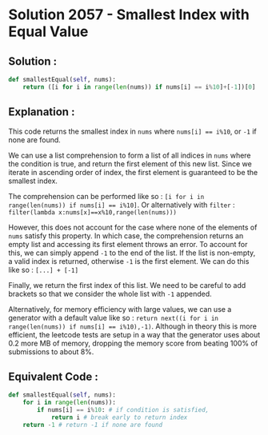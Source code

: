 # Solution 2057 - Smallest Index with Equal Value

## Solution : 

```python
def smallestEqual(self, nums):
    return ([i for i in range(len(nums)) if nums[i] == i%10]+[-1])[0]
```

## Explanation : 

This code returns the smallest index in `nums` where `nums[i] == i%10`, or `-1` if none are found.

We can use a list comprehension to form a list of all indices in `nums` where the condition is true, and return the first element of this new list. Since we iterate in ascending order of index, the first element is guaranteed to be the smallest index.

The comprehension can be performed like so : `[i for i in range(len(nums)) if nums[i] == i%10]`. Or alternatively with `filter` : `filter(lambda x:nums[x]==x%10,range(len(nums)))`

However, this does not account for the case where none of the elements of `nums` satisfy this property. In which case, the comprehension returns an empty list and accessing its first element throws an error. To account for this, we can simply append `-1` to the end of the list. If the list is non-empty, a valid index is returned, otherwise `-1` is the first element. We can do this like so : `[...] + [-1]`

Finally, we return the first index of this list. We need to be careful to add brackets so that we consider the whole list with `-1` appended.

Alternatively, for memory efficiency with large values, we can use a generator with a default value like so : `return next((i for i in range(len(nums)) if nums[i] == i%10),-1)`. Although in theory this is more efficient, the leetcode tests are setup in a way that the generator uses about 0.2 more MB of memory, dropping the memory score from beating 100% of submissions to about 8%.

## Equivalent Code : 

```python
def smallestEqual(self, nums):
    for i in range(len(nums)):
        if nums[i] == i%10: # if condition is satisfied,
            return i # break early to return index
    return -1 # return -1 if none are found
```